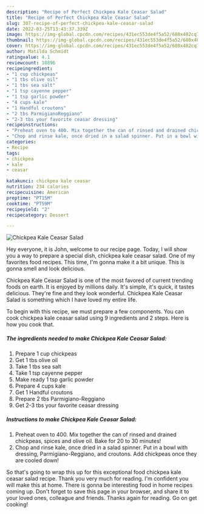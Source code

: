 ```yaml
---
description: "Recipe of Perfect Chickpea Kale Ceasar Salad"
title: "Recipe of Perfect Chickpea Kale Ceasar Salad"
slug: 307-recipe-of-perfect-chickpea-kale-ceasar-salad
date: 2022-03-25T13:43:37.339Z
image: https://img-global.cpcdn.com/recipes/431ec553de4f5a52/680x482cq70/chickpea-kale-ceasar-salad-recipe-main-photo.jpg
thumbnail: https://img-global.cpcdn.com/recipes/431ec553de4f5a52/680x482cq70/chickpea-kale-ceasar-salad-recipe-main-photo.jpg
cover: https://img-global.cpcdn.com/recipes/431ec553de4f5a52/680x482cq70/chickpea-kale-ceasar-salad-recipe-main-photo.jpg
author: Matilda Schmidt
ratingvalue: 4.1
reviewcount: 10896
recipeingredient:
- "1 cup chickpeas"
- "1 tbs olive oil"
- "1 tbs sea salt"
- "1 tsp cayenne pepper"
- "1 tsp garlic powder"
- "4 cups kale"
- "1 Handful croutons"
- "2 tbs ParmigianoReggiano"
- "2-3 tbs your favorite ceasar dressing"
recipeinstructions:
- "Preheat oven to 400. Mix together the can of rinsed and drained chickpeas, spices and olive oil. Bake for 20 to 30 minutes!"
- "Chop and rinse kale, once dried in a salad spinner. Put in a bowl with dressing, Parmigiano-Reggiano, and croutons. Add chickpeas once they are cooled down!"
categories:
- Recipe
tags:
- chickpea
- kale
- ceasar

katakunci: chickpea kale ceasar 
nutrition: 234 calories
recipecuisine: American
preptime: "PT15M"
cooktime: "PT59M"
recipeyield: "2"
recipecategory: Dessert

---
```



![Chickpea Kale Ceasar Salad](https://img-global.cpcdn.com/recipes/431ec553de4f5a52/680x482cq70/chickpea-kale-ceasar-salad-recipe-main-photo.jpg)

Hey everyone, it is John, welcome to our recipe page. Today, I will show you a way to prepare a special dish, chickpea kale ceasar salad. One of my favorites food recipes. This time, I'm gonna make it a bit unique. This is gonna smell and look delicious.

Chickpea Kale Ceasar Salad is one of the most favored of current trending foods on earth. It is enjoyed by millions daily. It's simple, it's quick, it tastes delicious. They're fine and they look wonderful. Chickpea Kale Ceasar Salad is something which I have loved my entire life.




To begin with this recipe, we must prepare a few components. You can cook chickpea kale ceasar salad using 9 ingredients and 2 steps. Here is how you cook that.

<!--inarticleads1-->

##### The ingredients needed to make Chickpea Kale Ceasar Salad:

1. Prepare 1 cup chickpeas
1. Get 1 tbs olive oil
1. Take 1 tbs sea salt
1. Take 1 tsp cayenne pepper
1. Make ready 1 tsp garlic powder
1. Prepare 4 cups kale
1. Get 1 Handful croutons
1. Prepare 2 tbs Parmigiano-Reggiano
1. Get 2-3 tbs your favorite ceasar dressing




<!--inarticleads2-->

##### Instructions to make Chickpea Kale Ceasar Salad:

1. Preheat oven to 400. Mix together the can of rinsed and drained chickpeas, spices and olive oil. Bake for 20 to 30 minutes!
1. Chop and rinse kale, once dried in a salad spinner. Put in a bowl with dressing, Parmigiano-Reggiano, and croutons. Add chickpeas once they are cooled down!




So that's going to wrap this up for this exceptional food chickpea kale ceasar salad recipe. Thank you very much for reading. I'm confident you will make this at home. There is gonna be interesting food in home recipes coming up. Don't forget to save this page in your browser, and share it to your loved ones, colleague and friends. Thanks again for reading. Go on get cooking!
